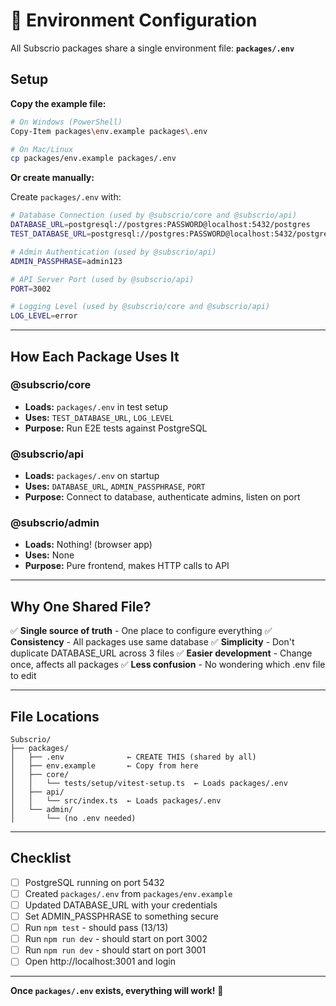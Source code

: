 # 🔧 Environment Configuration

All Subscrio packages share a single environment file: **`packages/.env`**

## Setup

**Copy the example file:**

```bash
# On Windows (PowerShell)
Copy-Item packages\env.example packages\.env

# On Mac/Linux
cp packages/env.example packages/.env
```

**Or create manually:**

Create `packages/.env` with:

```bash
# Database Connection (used by @subscrio/core and @subscrio/api)
DATABASE_URL=postgresql://postgres:PASSWORD@localhost:5432/postgres
TEST_DATABASE_URL=postgresql://postgres:PASSWORD@localhost:5432/postgres

# Admin Authentication (used by @subscrio/api)
ADMIN_PASSPHRASE=admin123

# API Server Port (used by @subscrio/api)
PORT=3002

# Logging Level (used by @subscrio/core and @subscrio/api)
LOG_LEVEL=error
```

---

## How Each Package Uses It

### @subscrio/core
- **Loads:** `packages/.env` in test setup
- **Uses:** `TEST_DATABASE_URL`, `LOG_LEVEL`
- **Purpose:** Run E2E tests against PostgreSQL

### @subscrio/api
- **Loads:** `packages/.env` on startup
- **Uses:** `DATABASE_URL`, `ADMIN_PASSPHRASE`, `PORT`
- **Purpose:** Connect to database, authenticate admins, listen on port

### @subscrio/admin
- **Loads:** Nothing! (browser app)
- **Uses:** None
- **Purpose:** Pure frontend, makes HTTP calls to API

---

## Why One Shared File?

✅ **Single source of truth** - One place to configure everything
✅ **Consistency** - All packages use same database
✅ **Simplicity** - Don't duplicate DATABASE_URL across 3 files
✅ **Easier development** - Change once, affects all packages
✅ **Less confusion** - No wondering which .env file to edit

---

## File Locations

```
Subscrio/
├── packages/
│   ├── .env              ← CREATE THIS (shared by all)
│   ├── env.example       ← Copy from here
│   ├── core/
│   │   └── tests/setup/vitest-setup.ts  ← Loads packages/.env
│   ├── api/
│   │   └── src/index.ts  ← Loads packages/.env
│   └── admin/
│       └── (no .env needed)
```

---

## Checklist

- [ ] PostgreSQL running on port 5432
- [ ] Created `packages/.env` from `packages/env.example`
- [ ] Updated DATABASE_URL with your credentials
- [ ] Set ADMIN_PASSPHRASE to something secure
- [ ] Run `npm test` - should pass (13/13)
- [ ] Run `npm run dev` - should start on port 3002
- [ ] Run `npm run dev` - should start on port 3001
- [ ] Open http://localhost:3001 and login

---

**Once `packages/.env` exists, everything will work!** 🚀

